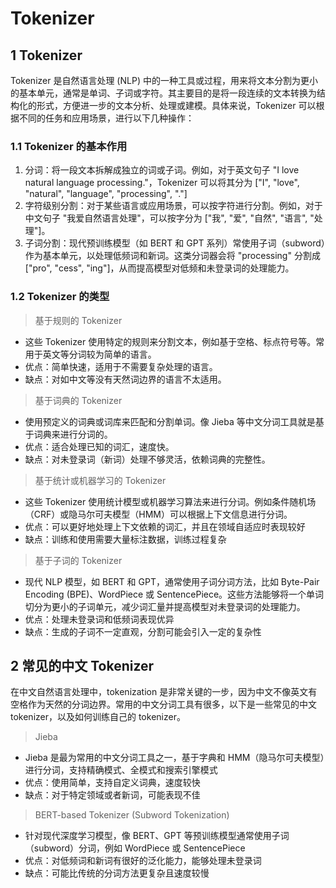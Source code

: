 # Tokenizer
## 1 Tokenizer
Tokenizer 是自然语言处理 (NLP) 中的一种工具或过程，用来将文本分割为更小的基本单元，通常是单词、子词或字符。其主要目的是将一段连续的文本转换为结构化的形式，方便进一步的文本分析、处理或建模。具体来说，Tokenizer 可以根据不同的任务和应用场景，进行以下几种操作：

### 1.1 Tokenizer 的基本作用
1. 分词：将一段文本拆解成独立的词或子词。例如，对于英文句子 "I love natural language processing."，Tokenizer 可以将其分为 ["I", "love", "natural", "language", "processing", "."]
2. 字符级别分割：对于某些语言或应用场景，可以按字符进行分割。例如，对于中文句子 "我爱自然语言处理"，可以按字分为 ["我", "爱", "自然", "语言", "处理"]。
3. 子词分割：现代预训练模型（如 BERT 和 GPT 系列）常使用子词（subword）作为基本单元，以处理低频词和新词。这类分词器会将 "processing" 分割成 ["pro", "cess", "ing"]，从而提高模型对低频和未登录词的处理能力。

### 1.2 Tokenizer 的类型

>基于规则的 Tokenizer
- 这些 Tokenizer 使用特定的规则来分割文本，例如基于空格、标点符号等。常用于英文等分词较为简单的语言。
- 优点：简单快速，适用于不需要复杂处理的语言。
- 缺点：对如中文等没有天然词边界的语言不太适用。


>基于词典的 Tokenizer
- 使用预定义的词典或词库来匹配和分割单词。像 Jieba 等中文分词工具就是基于词典来进行分词的。
- 优点：适合处理已知的词汇，速度快。
- 缺点：对未登录词（新词）处理不够灵活，依赖词典的完整性。

>基于统计或机器学习的 Tokenizer
- 这些 Tokenizer 使用统计模型或机器学习算法来进行分词。例如条件随机场（CRF）或隐马尔可夫模型（HMM）可以根据上下文信息进行分词。
- 优点：可以更好地处理上下文依赖的词汇，并且在领域自适应时表现较好
- 缺点：训练和使用需要大量标注数据，训练过程复杂

>基于子词的 Tokenizer
- 现代 NLP 模型，如 BERT 和 GPT，通常使用子词分词方法，比如 Byte-Pair Encoding (BPE)、WordPiece 或 SentencePiece。这些方法能够将一个单词切分为更小的子词单元，减少词汇量并提高模型对未登录词的处理能力。
- 优点：处理未登录词和低频词表现优异
- 缺点：生成的子词不一定直观，分割可能会引入一定的复杂性


## 2 常见的中文 Tokenizer
在中文自然语言处理中，tokenization 是非常关键的一步，因为中文不像英文有空格作为天然的分词边界。常用的中文分词工具有很多，以下是一些常见的中文 tokenizer，以及如何训练自己的 tokenizer。


>Jieba
- Jieba 是最为常用的中文分词工具之一，基于字典和 HMM（隐马尔可夫模型）进行分词，支持精确模式、全模式和搜索引擎模式
- 优点：使用简单，支持自定义词典，速度较快
- 缺点：对于特定领域或者新词，可能表现不佳


>BERT-based Tokenizer (Subword Tokenization)
- 针对现代深度学习模型，像 BERT、GPT 等预训练模型通常使用子词（subword）分词，例如 WordPiece 或 SentencePiece
- 优点：对低频词和新词有很好的泛化能力，能够处理未登录词
- 缺点：可能比传统的分词方法更复杂且速度较慢